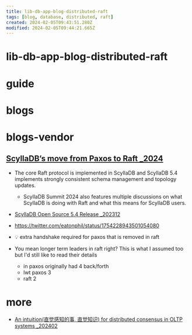 ```yaml
---
title: lib-db-app-blog-distributed-raft
tags: [blog, database, distributed, raft]
created: 2024-02-05T09:43:51.280Z
modified: 2024-02-05T09:44:21.665Z
---
```


# lib-db-app-blog-distributed-raft

# guide

# blogs

# blogs-vendor

## [ScyllaDB’s move from Paxos to Raft _2024](https://www.scylladb.com/glossary/paxos-consensus-algorithm/)

- The core Raft protocol is implemented in ScyllaDB and ScyllaDB 5.4 implements strongly consistent schema management and topology updates. 
  - ScyllaDB Summit 2024 also features multiple discussions on what ScyllaDB is doing with Raft and what this means for ScyllaDB users.

- [ScyllaDB Open Source 5.4 Release _202312](https://www.scylladb.com/2023/12/11/scylladb-open-source-5-4/)

- https://twitter.com/eatonphil/status/1754228943501054080
- 💡 extra handshake required for paxos that is removed in raft
- You mean longer term leaders in raft right? This is what I assumed too but I'd still like to read their details
  - in paxos originally had 4 back/forth
  - lwt paxos 3
  - raft 2
# more
- [An intuition(直觉感知的事, 直觉知识) for distributed consensus in OLTP systems _202402](https://notes.eatonphil.com/2024-02-08-an-intuition-for-distributed-consensus-in-oltp-systems.html)
